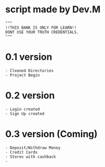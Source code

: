 # script made by Dev.M
    """
    !!THIS BANK IS ONLY FOR LEARN!!
    DONT USE YOUR TRUTH CREDENTIALS.
    """

# 0.1 version
    - Cleaned Directories
    - Project Begin

# 0.2 version
    - Login created
    - Sign Up created

# 0.3 version (Coming)
    - Deposit/Withdraw Money
    - Credit Cards
    - Stores with cashback
    - 